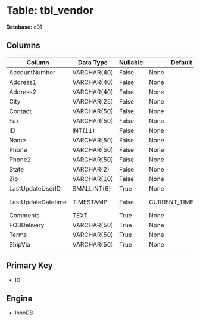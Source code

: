 # Table: tbl_vendor

**Database:** c01

## Columns

| Column | Data Type | Nullable | Default | Extra |
|--------|-----------|----------|---------|-------|
| AccountNumber | VARCHAR(40) | False | None | None |
| Address1 | VARCHAR(40) | False | None | None |
| Address2 | VARCHAR(40) | False | None | None |
| City | VARCHAR(25) | False | None | None |
| Contact | VARCHAR(50) | False | None | None |
| Fax | VARCHAR(50) | False | None | None |
| ID | INT(11) | False | None | AUTO_INCREMENT |
| Name | VARCHAR(50) | False | None | None |
| Phone | VARCHAR(50) | False | None | None |
| Phone2 | VARCHAR(50) | False | None | None |
| State | VARCHAR(2) | False | None | None |
| Zip | VARCHAR(10) | False | None | None |
| LastUpdateUserID | SMALLINT(6) | True | None | None |
| LastUpdateDatetime | TIMESTAMP | False | CURRENT_TIMESTAMP | ON UPDATE CURRENT_TIMESTAMP |
| Comments | TEXT | True | None | None |
| FOBDelivery | VARCHAR(50) | True | None | None |
| Terms | VARCHAR(50) | True | None | None |
| ShipVia | VARCHAR(50) | True | None | None |

## Primary Key
- ID

## Engine
- InnoDB
